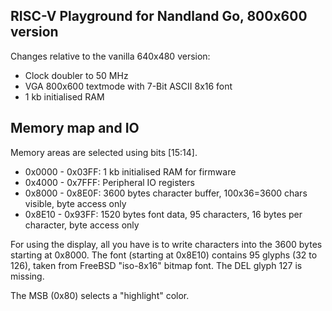 
RISC-V Playground for Nandland Go, 800x600 version
---------------------

Changes relative to the vanilla 640x480 version:

  - Clock doubler to 50 MHz
  - VGA 800x600 textmode with 7-Bit ASCII 8x16 font
  - 1 kb initialised RAM

Memory map and IO
---------------------

Memory areas are selected using bits [15:14].

* 0x0000 - 0x03FF: 1 kb initialised RAM for firmware
* 0x4000 - 0x7FFF: Peripheral IO registers
* 0x8000 - 0x8E0F: 3600 bytes character buffer, 100x36=3600 chars visible, byte access only
* 0x8E10 - 0x93FF: 1520 bytes font data, 95 characters, 16 bytes per character, byte access only

For using the display, all you have is to write characters into the 3600 bytes starting
at 0x8000. The font (starting at 0x8E10) contains 95 glyphs (32 to 126), taken from FreeBSD "iso-8x16"
bitmap font. The DEL glyph 127 is missing.

The MSB (0x80) selects a "highlight" color.
